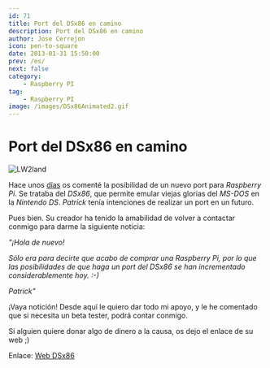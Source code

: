```yaml
---
id: 71
title: Port del DSx86 en camino
description: Port del DSx86 en camino
author: Jose Cerrejon
icon: pen-to-square
date: 2013-01-31 15:50:00
prev: /es/
next: false
category:
    - Raspberry PI
tag:
    - Raspberry PI
image: /images/DSx86Animated2.gif
---
```


# Port del DSx86 en camino

![LW2land](/images/DSx86Animated2.gif)

Hace unos [días](/post.php?id=59) os comenté la posibilidad de un nuevo port para _Raspberry Pi_. Se trataba del _DSx86_, que permite emular viejas glorias del _MS-DOS_ en la _Nintendo DS_. _Patrick_ tenía intenciones de realizar un port en un futuro.

Pues bien. Su creador ha tenido la amabilidad de volver a contactar conmigo para darme la siguiente noticia:

_"¡Hola de nuevo!_

_Sólo era para decirte que acabo de comprar una Raspberry Pi, por lo que las posibilidades de que haga un port del DSx86 se han incrementado considerablemente hoy. :-)_

_Patrick"_

¡Vaya notición! Desde aquí le quiero dar todo mi apoyo, y le he comentado que si necesita un beta tester, podrá contar conmigo.

Si alguien quiere donar algo de dinero a la causa, os dejo el enlace de su web ;)

Enlace: [Web DSx86](https://dsx86.patrickaalto.com)
